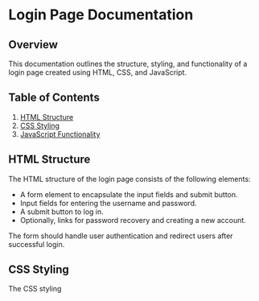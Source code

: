 # Login Page Documentation

## Overview
This documentation outlines the structure, styling, and functionality of a login page created using HTML, CSS, and JavaScript.

## Table of Contents
1. [HTML Structure](#html-structure)
2. [CSS Styling](#css-styling)
3. [JavaScript Functionality](#javascript-functionality)

## HTML Structure
The HTML structure of the login page consists of the following elements:
- A form element to encapsulate the input fields and submit button.
- Input fields for entering the username and password.
- A submit button to log in.
- Optionally, links for password recovery and creating a new account.

The form should handle user authentication and redirect users after successful login.

## CSS Styling
The CSS styling
